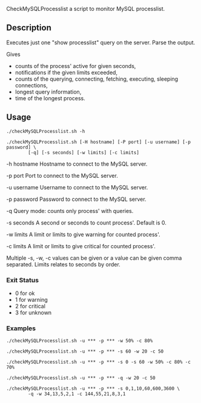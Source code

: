 CheckMySQLProcesslist a script to monitor MySQL processlist.

## Description

Executes just one "show processlist" query on the server. Parse the output.

Gives

* counts of the process' active for given seconds,
* notifications if the given limits exceeded,
* counts of the querying, connecting, fetching, executing, sleeping connections, 
* longest query information,
* time of the longest process.

## Usage

```
./checkMySQLProcesslist.sh -h
```

```
./checkMySQLProcesslist.sh [-H hostname] [-P port] [-u username] [-p password] \
		[-q] [-s seconds] [-w limits] [-c limits]
```	

-h hostname		Hostname to connect to the MySQL server.

-p port			Port to connect to the MySQL server.

-u username		Username to connect to the MySQL server.

-p password		Password to connect to the MySQL server.

-q			Query mode: counts only process' with queries.

-s seconds		A second or seconds to count process'. Default is 0.

-w limits		A limit or limits to give warning for counted process'.

-c limits		A limit or limits to give critical for counted process'.

Multiple -s, -w, -c values can be given or a value can be given comma separated.
Limits relates to seconds by order.

### Exit Status

* 0 for ok
* 1 for warning
* 2 for critical
* 3 for unknown

### Examples

```
./checkMySQLProcesslist.sh -u *** -p *** -w 50% -c 80%
```

```
./checkMySQLProcesslist.sh -u *** -p *** -s 60 -w 20 -c 50
```

```
./checkMySQLProcesslist.sh -u *** -p *** -s 0 -s 60 -w 50% -c 80% -c 70%
```

```
./checkMySQLProcesslist.sh -u *** -p *** -q -w 20 -c 50
```

```
./checkMySQLProcesslist.sh -u *** -p *** -s 0,1,10,60,600,3600 \
		-q -w 34,13,5,2,1 -c 144,55,21,8,3,1
```
